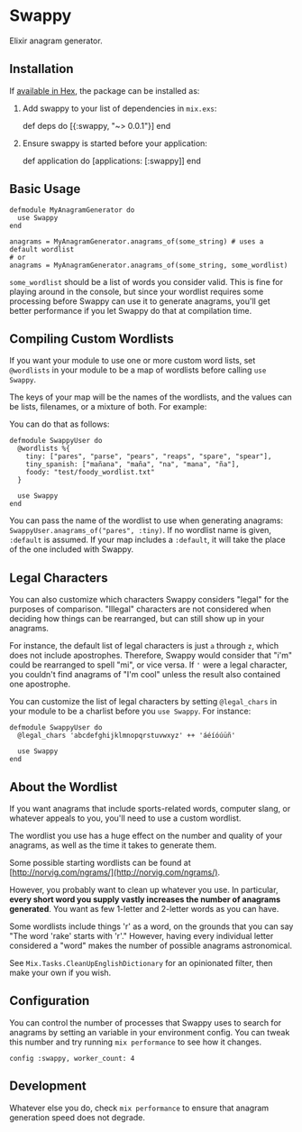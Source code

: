# Swappy

Elixir anagram generator.

## Installation

If [available in Hex](https://hex.pm/docs/publish), the package can be installed as:

  1. Add swappy to your list of dependencies in `mix.exs`:

        def deps do
          [{:swappy, "~> 0.0.1"}]
        end

  2. Ensure swappy is started before your application:

        def application do
          [applications: [:swappy]]
        end

## Basic Usage

    defmodule MyAnagramGenerator do
      use Swappy
    end

    anagrams = MyAnagramGenerator.anagrams_of(some_string) # uses a default wordlist
    # or
    anagrams = MyAnagramGenerator.anagrams_of(some_string, some_wordlist)

`some_wordlist` should be a list of words you consider valid. This is fine for playing around in the console, but since your wordlist requires some processing before Swappy can use it to generate anagrams, you'll get better performance if you let Swappy do that at compilation time.

## Compiling Custom Wordlists

If you want your module to use one or more custom word lists, set `@wordlists` in your module to be a map of wordlists before calling `use Swappy`.

The keys of your map will be the names of the wordlists, and the values can be lists, filenames, or a mixture of both. For example:

You can do that as follows:

    defmodule SwappyUser do
      @wordlists %{
        tiny: ["pares", "parse", "pears", "reaps", "spare", "spear"],
        tiny_spanish: ["mañana", "maña", "na", "mana", "ña"],
        foody: "test/foody_wordlist.txt"
      }

      use Swappy
    end

You can pass the name of the wordlist to use when generating anagrams: `SwappyUser.anagrams_of("pares", :tiny)`. If no wordlist name is given, `:default` is assumed. If your map includes a `:default`, it will take the place of the one included with Swappy.

## Legal Characters

You can also customize which characters Swappy considers "legal" for the purposes of comparison. "Illegal" characters are not considered when deciding how things can be rearranged, but can still show up in your anagrams.

For instance, the default list of legal characters is just `a` through `z`, which does not include apostrophes. Therefore, Swappy would consider that "i'm" could be rearranged to spell "mi", or vice versa. If `'` were a legal character, you couldn't find anagrams of "I'm cool" unless the result also contained one apostrophe.

You can customize the list of legal characters by setting `@legal_chars` in your module to be a charlist before you `use Swappy`. For instance:

    defmodule SwappyUser do
      @legal_chars 'abcdefghijklmnopqrstuvwxyz' ++ 'áéíóúüñ'

      use Swappy
    end

## About the Wordlist

If you want anagrams that include sports-related words, computer slang, or whatever appeals to you, you'll need to use a custom wordlist.

The wordlist you use has a huge effect on the number and quality of your anagrams, as well as the time it takes to generate them.

Some possible starting wordlists can be found at [http://norvig.com/ngrams/](http://norvig.com/ngrams/).

However, you probably want to clean up whatever you use. In particular, **every short word you supply vastly increases the number of anagrams generated**. You want as few 1-letter and 2-letter words as you can have.

Some wordlists include things 'r' as a word, on the grounds that you can say "The word 'rake' starts with 'r'." However, having every individual letter considered a "word" makes the number of possible anagrams astronomical.

See `Mix.Tasks.CleanUpEnglishDictionary` for an opinionated filter, then make your own if you wish.

## Configuration

You can control the number of processes that Swappy uses to search for anagrams by setting an variable in your environment config. You can tweak this number and try running `mix performance` to see how it changes.

    config :swappy, worker_count: 4

## Development

Whatever else you do, check `mix performance` to ensure that anagram generation speed does not degrade.
